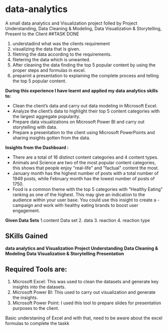# data-analytics
 A small data analytics and Visualization  project folled by Project Understanding, Data Cleaning & Modeling, Data Visualization & Storytelling, Present to the Client
 ##TASK DONE 
 1. understadind what was the clients requirement
 2. visualizing the data that is given.
 3. filetring the data according to the requirements.
 4. filetering the data which is unwanted.
 5. After cleaning the data finding the top 5 popular content by using the proper steps and formulas in excel.
 6. preparint a presentation to explaining the complete process and telling the top 5 popular content.

**During this experience I have learnt and applied my data analytics skills to:**

- Clean the client’s data and carry out data modeling in Microsoft Excel.
- Analyze the client’s data to highlight their top 5 content categories with the largest aggregate popularity.
- Prepare data visualizations on Microsoft Power BI and carry out storytelling with data.
- Prepare a presentation to the client using Microsoft PowerPoints and sharing insights gotten from the data.

 **Insights from the Dashboard :**

- There are a total of 16 distinct content categories and 4 content types.
- Animals and Science are two of the most popular content categories, this shows that people enjoy "real-life" and "factual" content the most.
- January month has the highest number of posts with a total number of 1949 posts, while February month has the lowest number of posts of 1750.
- Food is a common theme with the top 5 categories with “Healthy Eating” ranking as one of the highest. This may give an indication to the audience within your user base. You could use this insight to create a - campaign and work with healthy eating brands to boost user engagement.

**Given Data Sets**
  1.content Data set 
  2. data
  3. reaction
  4. reaction type

## SKills Gained
**data analytics and Visualization**
**Project Understanding**
**Data Cleaning & Modeling**
**Data Visualization & Storytelling**
**Presentation**

## Required Tools are:

1. Microsoft Excel: This was used to clean the datasets and generate key insights into the datasets.
2. Microsoft Power BI: This used to carry out visualization and generate the insights.
3. Microsoft Power Point: I used this tool to prepare slides for presentation purposes to the client.

Basic understaning of Excel and with that, need to be aware about the excel formulas to complete the taskk
